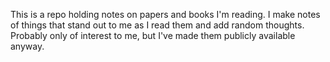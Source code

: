 This is a repo holding notes on papers and books I'm reading. I make notes of things that stand out to me as I read them and add random thoughts. Probably only of interest to me, but I've made them publicly available anyway.
